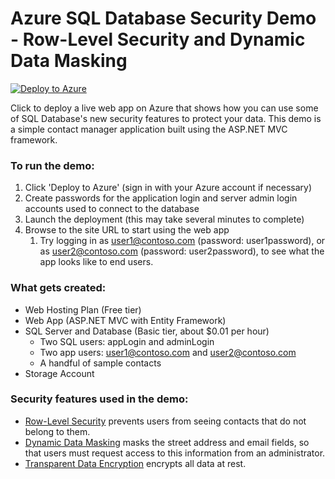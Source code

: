 # Azure SQL Database Security Demo - Row-Level Security and Dynamic Data Masking

[![Deploy to Azure](http://azuredeploy.net/deploybutton.png)](https://azuredeploy.net/)

Click to deploy a live web app on Azure that shows how you can use some of SQL Database's new security features to protect your data. This demo is a simple contact manager application built using the ASP.NET MVC framework.

### To run the demo:
1. Click 'Deploy to Azure' (sign in with your Azure account if necessary)
2. Create passwords for the application login and server admin login accounts used to connect to the database
3. Launch the deployment (this may take several minutes to complete)
4. Browse to the site URL to start using the web app
   1. Try logging in as user1@contoso.com (password: user1password), or as user2@contoso.com (password: user2password), to see what the app looks like to end users.

### What gets created:
* Web Hosting Plan (Free tier)
* Web App (ASP.NET MVC with Entity Framework)
* SQL Server and Database (Basic tier, about $0.01 per hour)
  * Two SQL users: appLogin and adminLogin
  * Two app users: user1@contoso.com and user2@contoso.com
  * A handful of sample contacts
* Storage Account 

### Security features used in the demo:
* [Row-Level Security](https://msdn.microsoft.com/library/dn765131.aspx) prevents users from seeing contacts that do not belong to them. 
* [Dynamic Data Masking](https://azure.microsoft.com/documentation/articles/sql-database-dynamic-data-masking-get-started/) masks the street address and email fields, so that users must request access to this information from an administrator.
* [Transparent Data Encryption](https://msdn.microsoft.com/library/dn948096.aspx) encrypts all data at rest.

